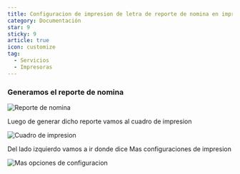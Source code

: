 ```yaml
---
title: Configuracion de impresion de letra de reporte de nomina en impresora fiscal
category: Documentación
star: 9
sticky: 9
article: true
icon: customize
tag:
  - Servicios
  - Impresoras
---
```


### Generamos el reporte de nomina

![Reporte de nomina](/assets/img/docs/fiscal-printer/Reporte-de-nomina1.png)


Luego de generar dicho reporte vamos al cuadro de impresion 

![Cuadro de impresion](/assets/img/docs/fiscal-printer/reporte-de-nomina.jpeg)

Del lado izquierdo vamos a ir donde dice Mas configuraciones de impresion 

![Mas opciones de configuracion](/assets/img/docs/fiscal-printer/mas-opciones-de-configuracion-menu.jpg)



